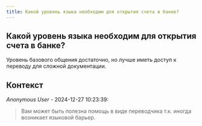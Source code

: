 ```yaml
---
title: Какой уровень языка необходим для открытия счета в банке?
---
```


## Какой уровень языка необходим для открытия счета в банке?

Уровень базового общения достаточно, но лучше иметь доступ к переводу для сложной документации.

## Контекст

_Anonymous User_ - 2024-12-27 10:23:39:

> Вам может быть полезна помощь в виде переводчика т.к. иногда возникает языковой барьер.
